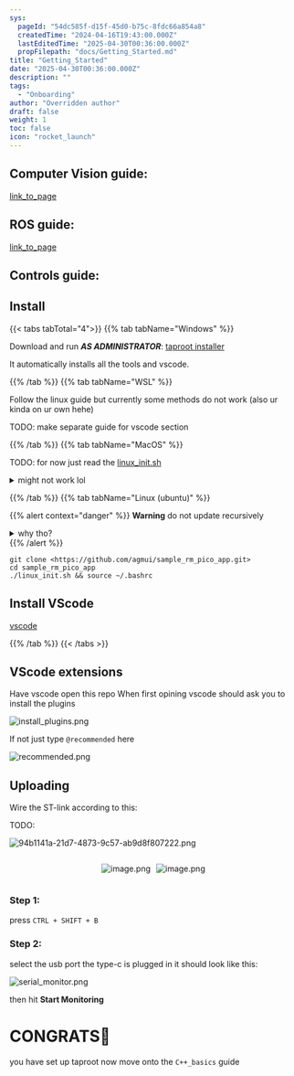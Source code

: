 ```yaml
---
sys:
  pageId: "54dc585f-d15f-45d0-b75c-8fdc66a854a8"
  createdTime: "2024-04-16T19:43:00.000Z"
  lastEditedTime: "2025-04-30T00:36:00.000Z"
  propFilepath: "docs/Getting_Started.md"
title: "Getting_Started"
date: "2025-04-30T00:36:00.000Z"
description: ""
tags:
  - "Onboarding"
author: "Overridden author"
draft: false
weight: 1
toc: false
icon: "rocket_launch"
---
```


## Computer Vision guide:

[link_to_page](86d45bc0-388b-4d26-8848-44f255f73d0e)

## ROS guide:

[link_to_page](3c76c1de-ec8f-46d6-8b0a-294005edc2d5)

## Controls guide:

## Install

{{< tabs tabTotal="4">}}
{{% tab tabName="Windows" %}}

Download and run _**AS ADMINISTRATOR**_: [taproot installer](https://github.com/Thornbots/TeachingFreshies/releases/tag/1.0)

It automatically installs all the tools and vscode.

{{% /tab %}}
{{% tab tabName="WSL" %}}

Follow the linux guide but currently some methods do not work (also ur kinda on ur own hehe)

TODO: make separate guide for vscode section

{{% /tab %}}
{{% tab tabName="MacOS" %}}

TODO: for now just read the [linux_init.sh](https://github.com/agmui/sample_rm_pico_app/blob/main/linux_init.sh)

<details>
<summary>might not work lol</summary>

`brew install libusb pkg-config`

Next install: [vscode](https://code.visualstudio.com/Download)

</details>

{{% /tab %}}
{{% tab tabName="Linux (ubuntu)" %}}

{{% alert context="danger" %}}
**Warning** do not update recursively
<details>
<summary>why tho?</summary>
There are some submodules that may go on for a while (like tinyusb) and I highly
recommend you don't need to get them.
If you want to see what submodules I update just look in `linux_init.sh`
</details>
{{% /alert %}}

```shell
git clone <https://github.com/agmui/sample_rm_pico_app.git>
cd sample_rm_pico_app
./linux_init.sh && source ~/.bashrc
```

## Install VScode

[vscode](https://code.visualstudio.com/Download)

{{% /tab %}}
{{< /tabs >}}

## VScode extensions

Have vscode open this repo
When first opining vscode should ask you to install the plugins

![install_plugins.png](https://prod-files-secure.s3.us-west-2.amazonaws.com/d518164a-d88e-44d1-a4ee-3adb3bd8bce0/89bd30f0-1825-4e77-867b-0a41ce370880/install_plugins.png?X-Amz-Algorithm=AWS4-HMAC-SHA256&X-Amz-Content-Sha256=UNSIGNED-PAYLOAD&X-Amz-Credential=ASIAZI2LB466T3PU4WVD%2F20250805%2Fus-west-2%2Fs3%2Faws4_request&X-Amz-Date=20250805T170912Z&X-Amz-Expires=3600&X-Amz-Security-Token=IQoJb3JpZ2luX2VjECgaCXVzLXdlc3QtMiJGMEQCIA8jvvk21r3ZX5uV689cYqq5lbQ02ZesiG%2BGSyI0A%2BrEAiAqLY%2BMUueJPr7SsrQe9og%2F1X3g4EzcZ7pBIY3Dg5mnjir%2FAwhhEAAaDDYzNzQyMzE4MzgwNSIMaDNn9XIEYVeVbztgKtwD7nbX0sqWOwfl7ClxnI4Rogn0db3Xc2ztWYuIuP9bYezfEHXS3GWaFUbmEPJAp9aix3Ozj9b7VjyYSCWYPuq6aBaK%2F9Mt70KUaiVTfeGPKPvBz7i8TF02%2BeG%2BZ9q0yTWU4c%2Btzq%2Braqnmy2oolt27to9v7hK7VJEoR4xstJUc5%2FQj2CDdx7e8ao8G3ZoLg5XVGmNcSWENrA3UMI9qa2QhzDveslthuEmGtlZdQq1%2BWjOp4aK3s%2Fv%2BhOYMhjlRujf0%2BKKk5eEi3MOn%2F2L71JzqpsQYjXSIn3%2B%2BAAZ5hm3UKyVNficP8cPSXW1DRHedSlf5FMFKB1D%2BiFCk1ZMY2OON7lGLGlqzk6e33x8UbaRCYMHATc9ZiyY7X1nTMVxawWA%2F6te5U3yCeuS6Llc4evAe%2F%2F3koZcUOsnoBxuX5K%2FH0swGL5V6VYsJtzY2GpvZfnXK8VPOpEjiUvpYN%2FEEUMwdJL7Uj%2FSJdLuwWct887r1K3GKCjK8FSDgzPJJ3iF3mDaGpVB9V8AG6kKYJuVyf%2FjFGthal5HWHUqr6JiiW0x06O76WQzFClcaLf9gTdo26w33%2F%2BseQ9%2BTRAx46IXZ9hkDB97YPmIIGH4DF7DRulFaP6fbA%2BCRASnmqFrJeKcwz8zIxAY6pgE46NsGLi4Z9TaOe4kYhk%2F5YKVDVTB%2FdQfbZDElcyDzsvm3gLoIHIJ4hDHzPcUp1RVdbIx4sWHg%2BOE5Hn7SWc7hogznqpWTcaXOlFlbbveF1TedASs8l86jpqM2W%2BfPaL7iMF%2BBbIW7VC2yuScwO7%2Fa%2BWRvht7D1U5T4bemIMIqVHJITqjUkw%2Fn%2F9k8ucmcuOGdRRK7xOm8aNxqt3BT6XPEoLKGkoPN&X-Amz-Signature=f57b0d805ca16b01db2c1543e624a740803186141f0b74350e88ce546e4d4c14&X-Amz-SignedHeaders=host&x-amz-checksum-mode=ENABLED&x-id=GetObject)

If not just type `@recommended` here  

![recommended.png](https://prod-files-secure.s3.us-west-2.amazonaws.com/d518164a-d88e-44d1-a4ee-3adb3bd8bce0/61e661e9-5d85-4dfc-be0d-8d2097a5e793/recommended.png?X-Amz-Algorithm=AWS4-HMAC-SHA256&X-Amz-Content-Sha256=UNSIGNED-PAYLOAD&X-Amz-Credential=ASIAZI2LB466T3PU4WVD%2F20250805%2Fus-west-2%2Fs3%2Faws4_request&X-Amz-Date=20250805T170912Z&X-Amz-Expires=3600&X-Amz-Security-Token=IQoJb3JpZ2luX2VjECgaCXVzLXdlc3QtMiJGMEQCIA8jvvk21r3ZX5uV689cYqq5lbQ02ZesiG%2BGSyI0A%2BrEAiAqLY%2BMUueJPr7SsrQe9og%2F1X3g4EzcZ7pBIY3Dg5mnjir%2FAwhhEAAaDDYzNzQyMzE4MzgwNSIMaDNn9XIEYVeVbztgKtwD7nbX0sqWOwfl7ClxnI4Rogn0db3Xc2ztWYuIuP9bYezfEHXS3GWaFUbmEPJAp9aix3Ozj9b7VjyYSCWYPuq6aBaK%2F9Mt70KUaiVTfeGPKPvBz7i8TF02%2BeG%2BZ9q0yTWU4c%2Btzq%2Braqnmy2oolt27to9v7hK7VJEoR4xstJUc5%2FQj2CDdx7e8ao8G3ZoLg5XVGmNcSWENrA3UMI9qa2QhzDveslthuEmGtlZdQq1%2BWjOp4aK3s%2Fv%2BhOYMhjlRujf0%2BKKk5eEi3MOn%2F2L71JzqpsQYjXSIn3%2B%2BAAZ5hm3UKyVNficP8cPSXW1DRHedSlf5FMFKB1D%2BiFCk1ZMY2OON7lGLGlqzk6e33x8UbaRCYMHATc9ZiyY7X1nTMVxawWA%2F6te5U3yCeuS6Llc4evAe%2F%2F3koZcUOsnoBxuX5K%2FH0swGL5V6VYsJtzY2GpvZfnXK8VPOpEjiUvpYN%2FEEUMwdJL7Uj%2FSJdLuwWct887r1K3GKCjK8FSDgzPJJ3iF3mDaGpVB9V8AG6kKYJuVyf%2FjFGthal5HWHUqr6JiiW0x06O76WQzFClcaLf9gTdo26w33%2F%2BseQ9%2BTRAx46IXZ9hkDB97YPmIIGH4DF7DRulFaP6fbA%2BCRASnmqFrJeKcwz8zIxAY6pgE46NsGLi4Z9TaOe4kYhk%2F5YKVDVTB%2FdQfbZDElcyDzsvm3gLoIHIJ4hDHzPcUp1RVdbIx4sWHg%2BOE5Hn7SWc7hogznqpWTcaXOlFlbbveF1TedASs8l86jpqM2W%2BfPaL7iMF%2BBbIW7VC2yuScwO7%2Fa%2BWRvht7D1U5T4bemIMIqVHJITqjUkw%2Fn%2F9k8ucmcuOGdRRK7xOm8aNxqt3BT6XPEoLKGkoPN&X-Amz-Signature=9e446db5869dcb5799611116903dcb2cc54aa3c12ef345ded3751bee9d5c51c0&X-Amz-SignedHeaders=host&x-amz-checksum-mode=ENABLED&x-id=GetObject)

## Uploading

Wire the ST-link according to this:

TODO:

![94b1141a-21d7-4873-9c57-ab9d8f807222.png](https://prod-files-secure.s3.us-west-2.amazonaws.com/d518164a-d88e-44d1-a4ee-3adb3bd8bce0/e5fad17d-ab82-4300-9f4c-505ab4b1202c/94b1141a-21d7-4873-9c57-ab9d8f807222.png?X-Amz-Algorithm=AWS4-HMAC-SHA256&X-Amz-Content-Sha256=UNSIGNED-PAYLOAD&X-Amz-Credential=ASIAZI2LB466T3PU4WVD%2F20250805%2Fus-west-2%2Fs3%2Faws4_request&X-Amz-Date=20250805T170912Z&X-Amz-Expires=3600&X-Amz-Security-Token=IQoJb3JpZ2luX2VjECgaCXVzLXdlc3QtMiJGMEQCIA8jvvk21r3ZX5uV689cYqq5lbQ02ZesiG%2BGSyI0A%2BrEAiAqLY%2BMUueJPr7SsrQe9og%2F1X3g4EzcZ7pBIY3Dg5mnjir%2FAwhhEAAaDDYzNzQyMzE4MzgwNSIMaDNn9XIEYVeVbztgKtwD7nbX0sqWOwfl7ClxnI4Rogn0db3Xc2ztWYuIuP9bYezfEHXS3GWaFUbmEPJAp9aix3Ozj9b7VjyYSCWYPuq6aBaK%2F9Mt70KUaiVTfeGPKPvBz7i8TF02%2BeG%2BZ9q0yTWU4c%2Btzq%2Braqnmy2oolt27to9v7hK7VJEoR4xstJUc5%2FQj2CDdx7e8ao8G3ZoLg5XVGmNcSWENrA3UMI9qa2QhzDveslthuEmGtlZdQq1%2BWjOp4aK3s%2Fv%2BhOYMhjlRujf0%2BKKk5eEi3MOn%2F2L71JzqpsQYjXSIn3%2B%2BAAZ5hm3UKyVNficP8cPSXW1DRHedSlf5FMFKB1D%2BiFCk1ZMY2OON7lGLGlqzk6e33x8UbaRCYMHATc9ZiyY7X1nTMVxawWA%2F6te5U3yCeuS6Llc4evAe%2F%2F3koZcUOsnoBxuX5K%2FH0swGL5V6VYsJtzY2GpvZfnXK8VPOpEjiUvpYN%2FEEUMwdJL7Uj%2FSJdLuwWct887r1K3GKCjK8FSDgzPJJ3iF3mDaGpVB9V8AG6kKYJuVyf%2FjFGthal5HWHUqr6JiiW0x06O76WQzFClcaLf9gTdo26w33%2F%2BseQ9%2BTRAx46IXZ9hkDB97YPmIIGH4DF7DRulFaP6fbA%2BCRASnmqFrJeKcwz8zIxAY6pgE46NsGLi4Z9TaOe4kYhk%2F5YKVDVTB%2FdQfbZDElcyDzsvm3gLoIHIJ4hDHzPcUp1RVdbIx4sWHg%2BOE5Hn7SWc7hogznqpWTcaXOlFlbbveF1TedASs8l86jpqM2W%2BfPaL7iMF%2BBbIW7VC2yuScwO7%2Fa%2BWRvht7D1U5T4bemIMIqVHJITqjUkw%2Fn%2F9k8ucmcuOGdRRK7xOm8aNxqt3BT6XPEoLKGkoPN&X-Amz-Signature=96eb9ead6d6cb37ef017ff7bd0f06f9169328ca59a36d832e9e5267c182c9ed6&X-Amz-SignedHeaders=host&x-amz-checksum-mode=ENABLED&x-id=GetObject)

<div style="display: flex;flex-direction: row; column-gap:10px; max-width: 630px;justify-content: center;">
<div>

![image.png](https://prod-files-secure.s3.us-west-2.amazonaws.com/d518164a-d88e-44d1-a4ee-3adb3bd8bce0/210ecb78-1116-4d7b-b9b7-2292f66fa2c2/image.png?X-Amz-Algorithm=AWS4-HMAC-SHA256&X-Amz-Content-Sha256=UNSIGNED-PAYLOAD&X-Amz-Credential=ASIAZI2LB466VGA2HGRZ%2F20250805%2Fus-west-2%2Fs3%2Faws4_request&X-Amz-Date=20250805T170913Z&X-Amz-Expires=3600&X-Amz-Security-Token=IQoJb3JpZ2luX2VjECgaCXVzLXdlc3QtMiJHMEUCIBY5RbTCEr33pFz2tQHqbNqZGU9A7WT%2FIfVTIICZ1UMyAiEAruniS9wFCI%2Bepmrgnsypat%2BQayPAfbOClG3TKAGPH68q%2FwMIYRAAGgw2Mzc0MjMxODM4MDUiDAWSx2m5cl4vT8qCISrcA5U6fV6qMy5mrUQrLSEpEzCcCnc3CYrfvOY4MEidn42aEanKfUX4wum%2BPaAyOt8bqQdS55FAMRG1QIhGYzylqUzq4kbITHkTKjfX%2BbPqHtlaAh8SY3MkUrzCdRtkzUawOmSgqH5OueWpN7sBHy1h3xqbhCi2SeFvpNk8wd8xIxgCfpXkHnSQzKhDNfUiCH0AhTkS2tQC5owVjMZ73i5hgLIncoAj4ebLQr%2BTGU8bSuposH3sU%2BdLhqawkkNn7vt63CH5RoyRvV%2FJhmymxMO9rfU4b3Mcy2UmpiuINUpGwVXucDl83JbCp715IjepDU0xvAOQVsJyl8iJti4jAdlf%2BEhjrOimJa8lChydVAIRXQs0dLgcibV288ZYBAe3iMa1bLt41o73M8wZFbWc0gQl1wRGAe0Rf0adsjoZ0aOonUOZdAJsm53iXH4nPWq24Jn7EoXSRId1ueMc2py1SaSe7l5QcSx7ldkOrnuuTn49%2F2O%2BUW8xFScFdOzgQv2ovtv8%2BMt1l%2FyLabdm0CyBmR4zqHFf2GuyjU%2FZFr%2BllwiV68w5EzLYshHQ5ixwlVZS%2FWc72xZAg77imn1g93mxZECd49l5igiPurrAjQwCmh891nG8joLUWd9g770Ma3fPMPHMyMQGOqUBsYAsh1uoXijJgdIh36%2BTnDgX6a816zIdueDKZQrLpXnfyAybxIx6ZRThNyBDfxDaMU%2FLzsJGwHlH4f3Q0jluJiEm6Ij4Z5RQTK5pVay8f%2FCUXU7vPlWTcyz820t7euflwlH%2BoyGEaOim6tWSM5AT5grLdzQvb3otu2NA6yCYliRpeXn0KNn1NUU5zgjmtC4p6WQ2RnNwAi2z03h8pZdf6nggsTXh&X-Amz-Signature=7184371f9ed8e5c4ad0efba29614f284ee2df23fb6aa3a7f6fd1d21e49040a26&X-Amz-SignedHeaders=host&x-amz-checksum-mode=ENABLED&x-id=GetObject)

</div>
<div>

![image.png](https://prod-files-secure.s3.us-west-2.amazonaws.com/d518164a-d88e-44d1-a4ee-3adb3bd8bce0/33a0fd0f-8ca6-4a86-8e09-26e95ded1fff/image.png?X-Amz-Algorithm=AWS4-HMAC-SHA256&X-Amz-Content-Sha256=UNSIGNED-PAYLOAD&X-Amz-Credential=ASIAZI2LB466XD2JFC2W%2F20250805%2Fus-west-2%2Fs3%2Faws4_request&X-Amz-Date=20250805T170914Z&X-Amz-Expires=3600&X-Amz-Security-Token=IQoJb3JpZ2luX2VjECgaCXVzLXdlc3QtMiJIMEYCIQDTHLPoVftQ613IsSlNRfmBTJwv8tjs64mVKRjwTadunAIhAP7E6xL4%2BGkRCRyPb9cljAwMtPiEjpPohvM8qD5rSPMPKv8DCGEQABoMNjM3NDIzMTgzODA1IgzGywR59vKbx9W3ejoq3AN2%2BF6TfrRxXylUjXZ%2B29HpJukPPzxV973UErmqSu4JZZZqRRYfS6M%2FC%2FDDMh1ptO9jjWhBDUcH5tLsPdU8jd2lNQ5A3SPIpATkXiRwbrQqWWhOYbv8xxwJVIjjO6g4srQ18IO1maZqMGifaMdEubvmgeKEr%2FzETNZLdvJ6dn%2FCOA5UCNsuH3EHqfGnUoAIMI%2FTa%2BjBI7i%2FC%2BXEiN4tJzCZx%2BW1ubF5fcxADyPyPdb5zjmrVP4JLgJQ9%2B1c1BXHbrAACkgZcoFEClgi0kp5RMci%2F3ebumzYeIuAEffKoq7kXhkjuX79OIW6YmH7zm%2B7LCAw5Dp2qg1eETgjWLLt5bGdlEaVpGIAA4MuMnuHwEDg%2F236ezgYktpTqc6eGFKn5zIWXgunX7eR8LVCfNzNp3%2B2dDo%2Bk7p4Asvs8bLmKEJb6cFogNgtTmq6I9RP0GF3wp2Ii6Ucmia80wm68sSk263ckzkOPw1OyD0N4XqfAU%2Fm5K2KKzhZOAuPouKSlrHG14L%2B0%2Fj4RxsVyHP5kIWKpeq7s7%2Be%2B1RLuTOpaGW5%2Fe9lC%2BloIPdfYYBSBqwfnnPbSUF%2BhZo%2B8swZlrjsMFmdZsiFrPES92oNEz%2FvouPMWg%2FBsDnKB7n0bgXznbnTrjCozMjEBjqkAeQDzwEHZNueHNjdVLs7L4ELtno9MOdLYLaTz8TAHza9lKsG5I5UyIfvpto%2F0fx2DqMLiq5cjTQDRqYbA72q72yLtJ4tZz9YAh3yp89xakAX%2FBhH6As7FVVtBrjNw0iedbs4kJJHzb6AP0NpmzQIHbl1cmzvYdZhTA%2Fwr3uT%2FKGFlJ3qXT19EDU3T%2BrdtCA9%2BA7N8e98DnPIwrg8%2FXtH4GpQVRJf&X-Amz-Signature=b4c17eff219f6f7c94217582cfd4b984d6a578628ff91fca3b6eaff714684056&X-Amz-SignedHeaders=host&x-amz-checksum-mode=ENABLED&x-id=GetObject)

</div>
</div>

### Step 1:

press `CTRL + SHIFT + B`

### Step 2:

select the usb port the type-c is plugged in it should look like this:

![serial_monitor.png](https://prod-files-secure.s3.us-west-2.amazonaws.com/d518164a-d88e-44d1-a4ee-3adb3bd8bce0/f03f4774-05d4-4393-b6a0-d5efb6d315ab/serial_monitor.png?X-Amz-Algorithm=AWS4-HMAC-SHA256&X-Amz-Content-Sha256=UNSIGNED-PAYLOAD&X-Amz-Credential=ASIAZI2LB466T3PU4WVD%2F20250805%2Fus-west-2%2Fs3%2Faws4_request&X-Amz-Date=20250805T170912Z&X-Amz-Expires=3600&X-Amz-Security-Token=IQoJb3JpZ2luX2VjECgaCXVzLXdlc3QtMiJGMEQCIA8jvvk21r3ZX5uV689cYqq5lbQ02ZesiG%2BGSyI0A%2BrEAiAqLY%2BMUueJPr7SsrQe9og%2F1X3g4EzcZ7pBIY3Dg5mnjir%2FAwhhEAAaDDYzNzQyMzE4MzgwNSIMaDNn9XIEYVeVbztgKtwD7nbX0sqWOwfl7ClxnI4Rogn0db3Xc2ztWYuIuP9bYezfEHXS3GWaFUbmEPJAp9aix3Ozj9b7VjyYSCWYPuq6aBaK%2F9Mt70KUaiVTfeGPKPvBz7i8TF02%2BeG%2BZ9q0yTWU4c%2Btzq%2Braqnmy2oolt27to9v7hK7VJEoR4xstJUc5%2FQj2CDdx7e8ao8G3ZoLg5XVGmNcSWENrA3UMI9qa2QhzDveslthuEmGtlZdQq1%2BWjOp4aK3s%2Fv%2BhOYMhjlRujf0%2BKKk5eEi3MOn%2F2L71JzqpsQYjXSIn3%2B%2BAAZ5hm3UKyVNficP8cPSXW1DRHedSlf5FMFKB1D%2BiFCk1ZMY2OON7lGLGlqzk6e33x8UbaRCYMHATc9ZiyY7X1nTMVxawWA%2F6te5U3yCeuS6Llc4evAe%2F%2F3koZcUOsnoBxuX5K%2FH0swGL5V6VYsJtzY2GpvZfnXK8VPOpEjiUvpYN%2FEEUMwdJL7Uj%2FSJdLuwWct887r1K3GKCjK8FSDgzPJJ3iF3mDaGpVB9V8AG6kKYJuVyf%2FjFGthal5HWHUqr6JiiW0x06O76WQzFClcaLf9gTdo26w33%2F%2BseQ9%2BTRAx46IXZ9hkDB97YPmIIGH4DF7DRulFaP6fbA%2BCRASnmqFrJeKcwz8zIxAY6pgE46NsGLi4Z9TaOe4kYhk%2F5YKVDVTB%2FdQfbZDElcyDzsvm3gLoIHIJ4hDHzPcUp1RVdbIx4sWHg%2BOE5Hn7SWc7hogznqpWTcaXOlFlbbveF1TedASs8l86jpqM2W%2BfPaL7iMF%2BBbIW7VC2yuScwO7%2Fa%2BWRvht7D1U5T4bemIMIqVHJITqjUkw%2Fn%2F9k8ucmcuOGdRRK7xOm8aNxqt3BT6XPEoLKGkoPN&X-Amz-Signature=dd10e9451d89d19378b24accca7c855e786bf9056421bd214c7e3d13907d5bc6&X-Amz-SignedHeaders=host&x-amz-checksum-mode=ENABLED&x-id=GetObject)

then hit **Start Monitoring**

# CONGRATS🎉

you have set up taproot now move onto the `C++_basics` guide
